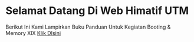 # Selamat Datang Di Web Himatif UTM

Berikut Ini Kami Lampirkan Buku Panduan Untuk Kegiatan Booting & Memory XIX
[Klik DIsini](https://drive.google.com/file/d/10EXg-28YNLInZh1Op2MHkyW2iUa3ii-U/view?usp=sharing)